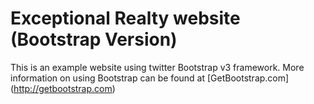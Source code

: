 # Exceptional Realty website (Bootstrap Version)

This is an example website using twitter Bootstrap v3 framework.
More information on using Bootstrap can be found at [GetBootstrap.com]
(http://getbootstrap.com)
